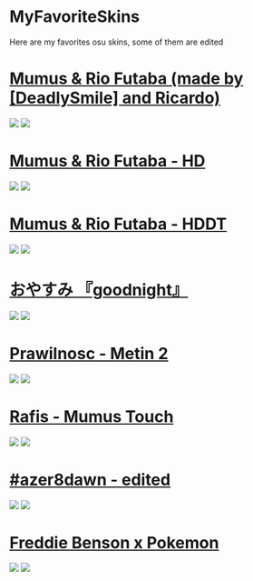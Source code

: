 # MyFavoriteSkins
Here are my favorites osu skins, some of them are edited

# [Mumus & Rio Futaba (made by [DeadlySmile] and Ricardo)](http://www.mediafire.com/file/entnpj1vgod1v3w/-_%2523_Mumus_%2526_Rio_Futaba.osk/file)
![](https://imgur.com/9LOvqWT.png)
![](https://imgur.com/xdh3Z4i.png)


# [Mumus & Rio Futaba - HD](http://www.mediafire.com/file/85zdvldcft4i8bd/-_%2523_Mumus_%2526_Rio_Futaba_-_HD.osk/file)
![](https://imgur.com/56WPuhO.png)
![](https://imgur.com/FvTwIm5.png)


# [Mumus & Rio Futaba - HDDT](http://www.mediafire.com/file/933wyvps9s1u2gg/-_%2523_Mumus_%2526_Rio_Futaba_-_HDDT.osk/file)
![](https://imgur.com/4VCwxzw.png)
![](https://imgur.com/moqKoz1.png)


# [おやすみ 『goodnight』](https://s.put.re/MAQa65Dk.osk)
![](https://i.imgur.com/1zMFAKV.png) 
![](https://i.imgur.com/qzLtRDs.png) 


# [Prawilnosc - Metin 2](http://www.mediafire.com/file/1y1gz3ejvqi9ukr/Prawilnosc_-_Metin_2.osk/file)
![](https://imgur.com/tvrdQWp.png)
![](https://imgur.com/kSFdDC7.png)


# [Rafis - Mumus Touch](https://mumus.s-ul.eu/aB6UKwSx)
![](https://i.imgur.com/6bxTqKv.png)
![](https://i.imgur.com/S15Ne2B.png)


# [#azer8dawn - edited](https://mumus.s-ul.eu/bN8Ww0j1)
![](https://i.imgur.com/GnUOOHu.png)
![](https://i.imgur.com/7fnYMfD.png)


# [Freddie Benson x Pokemon](https://s.put.re/wFr16d2J.osk)
![](https://i.imgur.com/1B9JKUZ.png) 
![](https://i.imgur.com/dyVebmU.png) 
